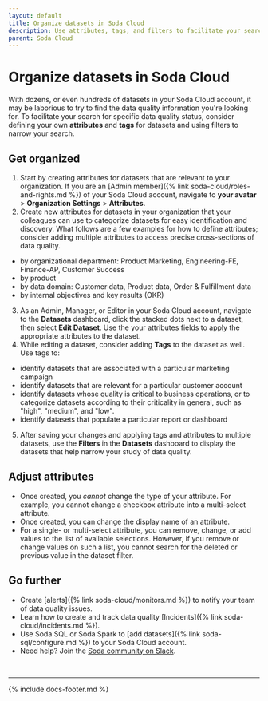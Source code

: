 ```yaml
---
layout: default
title: Organize datasets in Soda Cloud
description: Use attributes, tags, and filters to facilitate your search for the specific data quality status of your datasets.
parent: Soda Cloud
---
```


# Organize datasets in Soda Cloud

With dozens, or even hundreds of datasets in your Soda Cloud account, it may be laborious to try to find the data quality information you're looking for. To facilitate your search for specific data quality status, consider defining your own **attributes** and **tags** for datasets and using filters to narrow your search.


## Get organized

1. Start by creating attributes for datasets that are relevant to your organization. If you are an [Admin member]({% link soda-cloud/roles-and-rights.md %}) of your Soda Cloud account, navigate to **your avatar** > **Organization Settings** > **Attributes**.
2. Create new attributes for datasets in your organization that your colleagues can use to categorize datasets for easy identification and discovery. What follows are a few examples for how to define attributes; consider adding multiple attributes to access precise cross-sections of data quality.
* by organizational department: Product Marketing, Engineering-FE, Finance-AP, Customer Success
* by product
* by data domain: Customer data, Product data, Order & Fulfillment data
* by internal objectives and key results (OKR)
3. As an Admin, Manager, or Editor in your Soda Cloud account, navigate to the **Datasets** dashboard, click the stacked dots next to a dataset, then select **Edit Dataset**. Use the your attributes fields to apply the appropriate attributes to the dataset. 
4. While editing a dataset, consider adding **Tags** to the dataset as well. Use tags to:
* identify datasets that are associated with a particular marketing campaign
* identify datasets that are relevant for a particular customer account
* identify datasets whose quality is critical to business operations, or to categorize datasets according to their criticality in general, such as "high", "medium", and "low".
* identify datasets that populate a particular report or dashboard 
5. After saving your changes and applying tags and attributes to multiple datasets, use the **Filters** in the **Datasets** dashboard to display the datasets that help narrow your study of data quality. 

## Adjust attributes

* Once created, you *cannot* change the type of your attribute. For example, you cannot change a checkbox attribute into a multi-select attribute.
* Once created, you can change the display name of an attribute.
* For a single- or multi-select attribute, you can remove, change, or add values to the list of available selections. However, if you remove or change values on such a list, you cannot search for the deleted or previous value in the dataset filter. 


## Go further

* Create [alerts]({% link soda-cloud/monitors.md %}) to notify your team of data quality issues.
* Learn how to create and track data quality [Incidents]({% link soda-cloud/incidents.md %}).
* Use Soda SQL or Soda Spark to [add datasets]({% link soda-sql/configure.md %}) to your Soda Cloud account.
* Need help? Join the <a href="http://community.soda.io/slack" target="_blank"> Soda community on Slack</a>.
<br />

---
{% include docs-footer.md %}